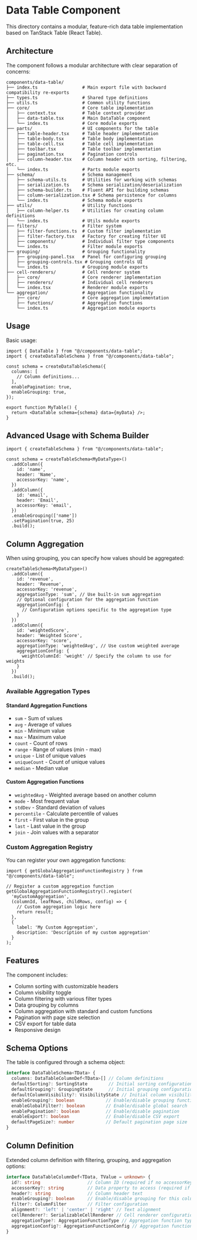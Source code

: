 # Data Table Component

This directory contains a modular, feature-rich data table implementation based on TanStack Table (React Table).

## Architecture

The component follows a modular architecture with clear separation of concerns:

```
components/data-table/
├── index.ts                 # Main export file with backward compatibility re-exports
├── types.ts                 # Shared type definitions
├── utils.ts                 # Common utility functions
├── core/                    # Core table implementation
│   ├── context.tsx          # Table context provider
│   ├── data-table.tsx       # Main DataTable component
│   └── index.ts             # Core module exports
├── parts/                   # UI components for the table
│   ├── table-header.tsx     # Table header implementation
│   ├── table-body.tsx       # Table body implementation
│   ├── table-cell.tsx       # Table cell implementation 
│   ├── toolbar.tsx          # Table toolbar implementation
│   ├── pagination.tsx       # Pagination controls
│   ├── column-header.tsx    # Column header with sorting, filtering, etc.
│   └── index.ts             # Parts module exports
├── schema/                  # Schema management
│   ├── schema-utils.ts      # Utilities for working with schemas
│   ├── serialization.ts     # Schema serialization/deserialization
│   ├── schema-builder.ts    # Fluent API for building schemas
│   ├── column-serialization.tsx # Schema persistence for columns
│   └── index.ts             # Schema module exports
├── utils/                   # Utility functions
│   ├── column-helper.ts     # Utilities for creating column definitions
│   └── index.ts             # Utils module exports
├── filters/                 # Filter system
│   ├── filter-functions.ts  # Custom filter implementation
│   ├── filter-factory.tsx   # Factory for creating filter UI
│   ├── components/          # Individual filter type components
│   └── index.ts             # Filter module exports
├── grouping/                # Grouping functionality
│   ├── grouping-panel.tsx   # Panel for configuring grouping
│   ├── grouping-controls.tsx # Grouping controls UI
│   └── index.ts             # Grouping module exports
├── cell-renderers/          # Cell renderer system
│   ├── core/                # Core renderer implementation
│   ├── renderers/           # Individual cell renderers
│   └── index.tsx            # Renderer module exports
└── aggregation/             # Aggregation functionality
    ├── core/                # Core aggregation implementation
    ├── functions/           # Aggregation functions
    └── index.ts             # Aggregation module exports
```

## Usage

Basic usage:

```tsx
import { DataTable } from "@/components/data-table";
import { createDataTableSchema } from "@/components/data-table";

const schema = createDataTableSchema({
  columns: [
    // Column definitions...
  ],
  enablePagination: true,
  enableGrouping: true,
});

export function MyTable() {
  return <DataTable schema={schema} data={myData} />;
}
```

## Advanced Usage with Schema Builder

```tsx
import { createTableSchema } from "@/components/data-table";

const schema = createTableSchema<MyDataType>()
  .addColumn({
    id: 'name',
    header: 'Name',
    accessorKey: 'name',
  })
  .addColumn({
    id: 'email',
    header: 'Email',
    accessorKey: 'email',
  })
  .enableGrouping(['name'])
  .setPagination(true, 25)
  .build();
```

## Column Aggregation

When using grouping, you can specify how values should be aggregated:

```tsx
createTableSchema<MyDataType>()
  .addColumn({
    id: 'revenue',
    header: 'Revenue',
    accessorKey: 'revenue',
    aggregationType: 'sum', // Use built-in sum aggregation
    // Optional configuration for the aggregation function
    aggregationConfig: { 
      // Configuration options specific to the aggregation type
    }
  })
  .addColumn({
    id: 'weightedScore',
    header: 'Weighted Score',
    accessorKey: 'score',
    aggregationType: 'weightedAvg', // Use custom weighted average
    aggregationConfig: {
      weightColumnId: 'weight' // Specify the column to use for weights
    }
  })
  .build();
```

### Available Aggregation Types

#### Standard Aggregation Functions
- `sum` - Sum of values
- `avg` - Average of values
- `min` - Minimum value
- `max` - Maximum value
- `count` - Count of rows
- `range` - Range of values (min - max)
- `unique` - List of unique values
- `uniqueCount` - Count of unique values
- `median` - Median value

#### Custom Aggregation Functions
- `weightedAvg` - Weighted average based on another column
- `mode` - Most frequent value
- `stdDev` - Standard deviation of values
- `percentile` - Calculate percentile of values
- `first` - First value in the group
- `last` - Last value in the group
- `join` - Join values with a separator

### Custom Aggregation Registry

You can register your own aggregation functions:

```tsx
import { getGlobalAggregationFunctionRegistry } from "@/components/data-table";

// Register a custom aggregation function
getGlobalAggregationFunctionRegistry().register(
  'myCustomAggregation',
  (columnId, leafRows, childRows, config) => {
    // Custom aggregation logic here
    return result;
  },
  { 
    label: 'My Custom Aggregation',
    description: 'Description of my custom aggregation'
  }
);
```

## Features

The component includes:

- Column sorting with customizable headers
- Column visibility toggle
- Column filtering with various filter types
- Data grouping by columns
- Column aggregation with standard and custom functions
- Pagination with page size selection
- CSV export for table data
- Responsive design

## Schema Options

The table is configured through a schema object:

```typescript
interface DataTableSchema<TData> {
  columns: DataTableColumnDef<TData>[] // Column definitions
  defaultSorting?: SortingState        // Initial sorting configuration
  defaultGrouping?: GroupingState      // Initial grouping configuration
  defaultColumnVisibility?: VisibilityState // Initial column visibility
  enableGrouping?: boolean            // Enable/disable grouping functionality
  enableGlobalFilter?: boolean        // Enable/disable global search
  enablePagination?: boolean          // Enable/disable pagination
  enableExport?: boolean              // Enable/disable CSV export
  defaultPageSize?: number            // Default pagination page size
}
```

## Column Definition

Extended column definition with filtering, grouping, and aggregation options:

```typescript
interface DataTableColumnDef<TData, TValue = unknown> {
  id?: string                  // Column ID (required if no accessorKey)
  accessorKey?: string         // Data property to access (required if no id)
  header?: string              // Column header text
  enableGrouping?: boolean     // Enable/disable grouping for this column
  filter?: ColumnFilter        // Filter configuration
  alignment?: 'left' | 'center' | 'right' // Text alignment
  cellRenderer?: SerializableCellRenderer // Cell renderer configuration
  aggregationType?: AggregationFunctionType // Aggregation function type
  aggregationConfig?: AggregationFunctionConfig // Aggregation function config
}
``` 
